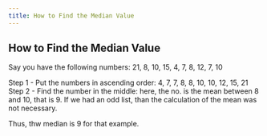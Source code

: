 ```yaml
---
title: How to Find the Median Value
---
```

## How to Find the Median Value

Say you have the following numbers: 21, 8, 10, 15, 4, 7, 8, 12, 7, 10

Step 1 - Put the numbers in ascending order: 4, 7, 7, 8, 8, 10, 10, 12, 15, 21
Step 2 - Find the number in the middle: here, the no. is the mean between 8 and 10, that is 9. If we had an odd list, than the calculation of the mean was not necessary.

Thus, thw median is 9 for that example.



